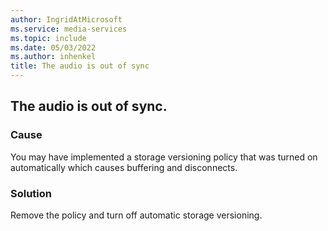 ```yaml
---
author: IngridAtMicrosoft
ms.service: media-services
ms.topic: include
ms.date: 05/03/2022
ms.author: inhenkel
title: The audio is out of sync
---
```


<!-- 2106210040004186 -->

## The audio is out of sync.

### Cause

You may have implemented a storage versioning policy that was turned on automatically which causes buffering and disconnects.

### Solution

Remove the policy and turn off automatic storage versioning.